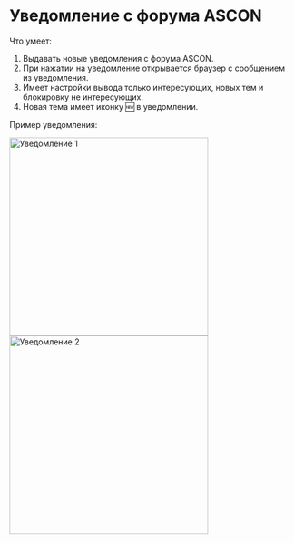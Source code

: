 # Уведомление с форума ASCON

Что умеет:
1. Выдавать новые уведомления с форума ASCON.
2. При нажатии на уведомление открывается браузер с сообщением из уведомления.
3. Имеет настройки вывода только интересующих, новых тем и блокировку не интересующих.
4. Новая тема имеет иконку 🆕 в уведомлении.

Пример уведомления:

<img width="350" alt="Уведомление 1" src="https://user-images.githubusercontent.com/117889169/203255585-0b7f4889-4555-48c3-bc1c-65dd982b2626.jpg"> 
<img width="350" alt="Уведомление 2" src="https://user-images.githubusercontent.com/117889169/203255402-eeffe09d-be9c-4f33-90bf-2fe486ac0b50.png">

